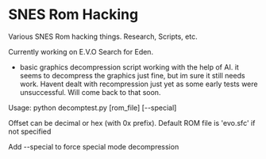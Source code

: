 # SNES Rom Hacking
 Various SNES Rom hacking things. Research, Scripts, etc. 


 Currently working on E.V.O Search for Eden.
  - basic graphics decompression script working with the help of AI. it seems to decompress the graphics just fine, but im sure it still needs work. Havent dealt with recompression just yet as some early tests were unsuccessful. Will come back to that soon. 

  Usage: python decomptest.py <offset> [rom_file] [--special]
 
  Offset can be decimal or hex (with 0x prefix). 
  Default ROM file is 'evo.sfc' if not specified
  
  Add --special to force special mode decompression
  
  
